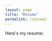 ```yaml
---
layout: page
title: "Resume"
permalink: /resume/
---
```


Here's my resume:

<object data="/assets/Qin_Andrew_Resume.pdf" width="100%" height="600"></object>

